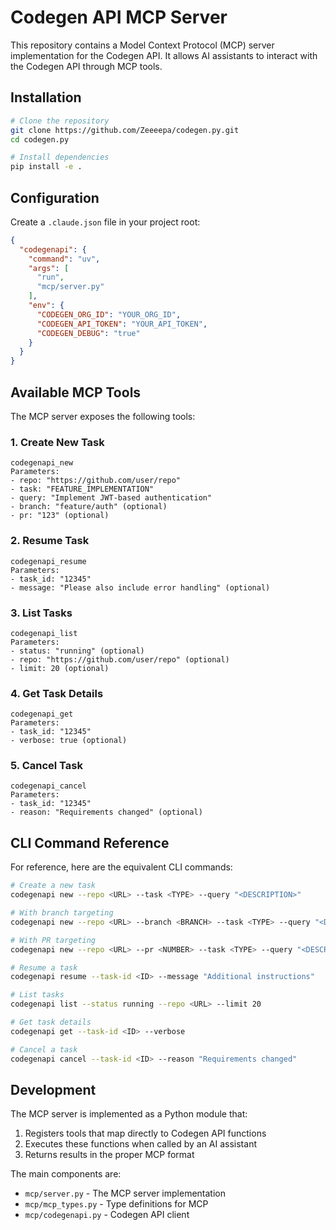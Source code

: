 # Codegen API MCP Server

This repository contains a Model Context Protocol (MCP) server implementation for the Codegen API. It allows AI assistants to interact with the Codegen API through MCP tools.

## Installation

```bash
# Clone the repository
git clone https://github.com/Zeeeepa/codegen.py.git
cd codegen.py

# Install dependencies
pip install -e .
```

## Configuration

Create a `.claude.json` file in your project root:

```json
{
  "codegenapi": {
    "command": "uv",
    "args": [
      "run",
      "mcp/server.py"
    ],
    "env": {
      "CODEGEN_ORG_ID": "YOUR_ORG_ID",
      "CODEGEN_API_TOKEN": "YOUR_API_TOKEN",
      "CODEGEN_DEBUG": "true"
    }
  }
}
```

## Available MCP Tools

The MCP server exposes the following tools:

### 1. Create New Task

```
codegenapi_new
Parameters:
- repo: "https://github.com/user/repo"
- task: "FEATURE_IMPLEMENTATION"
- query: "Implement JWT-based authentication"
- branch: "feature/auth" (optional)
- pr: "123" (optional)
```

### 2. Resume Task

```
codegenapi_resume
Parameters:
- task_id: "12345"
- message: "Please also include error handling" (optional)
```

### 3. List Tasks

```
codegenapi_list
Parameters:
- status: "running" (optional)
- repo: "https://github.com/user/repo" (optional)
- limit: 20 (optional)
```

### 4. Get Task Details

```
codegenapi_get
Parameters:
- task_id: "12345"
- verbose: true (optional)
```

### 5. Cancel Task

```
codegenapi_cancel
Parameters:
- task_id: "12345"
- reason: "Requirements changed" (optional)
```

## CLI Command Reference

For reference, here are the equivalent CLI commands:

```bash
# Create a new task
codegenapi new --repo <URL> --task <TYPE> --query "<DESCRIPTION>"

# With branch targeting
codegenapi new --repo <URL> --branch <BRANCH> --task <TYPE> --query "<DESCRIPTION>"

# With PR targeting
codegenapi new --repo <URL> --pr <NUMBER> --task <TYPE> --query "<DESCRIPTION>"

# Resume a task
codegenapi resume --task-id <ID> --message "Additional instructions"

# List tasks
codegenapi list --status running --repo <URL> --limit 20

# Get task details
codegenapi get --task-id <ID> --verbose

# Cancel a task
codegenapi cancel --task-id <ID> --reason "Requirements changed"
```

## Development

The MCP server is implemented as a Python module that:
1. Registers tools that map directly to Codegen API functions
2. Executes these functions when called by an AI assistant
3. Returns results in the proper MCP format

The main components are:
- `mcp/server.py` - The MCP server implementation
- `mcp/mcp_types.py` - Type definitions for MCP
- `mcp/codegenapi.py` - Codegen API client


